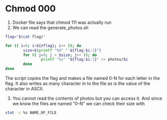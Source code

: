 # Chmod 000

1. Docker file says that chmod 111 was actually run
2. We can read the generate_photos.sh
```bash
flag="$(cat flag)"

for (( i=0; i<${#flag}; i++ )); do
        size=$(printf "%d" "'${flag:$i:1}")
        for (( j=0; j < $size; j++ )); do
                printf "%s" "${flag:$i:1}" >> photos/$i
        done
done
```
The script copies the flag and makes a file named 0-N for each letter in the flag. It also writes as many character in to the file as is the value of the character in ASCII.

3. You cannot read the contents of photos but you can access it. And since we know the files are named "0-N" we can check their size with 
```bash
stat -c %s NAME_OF_FILE
``` 
